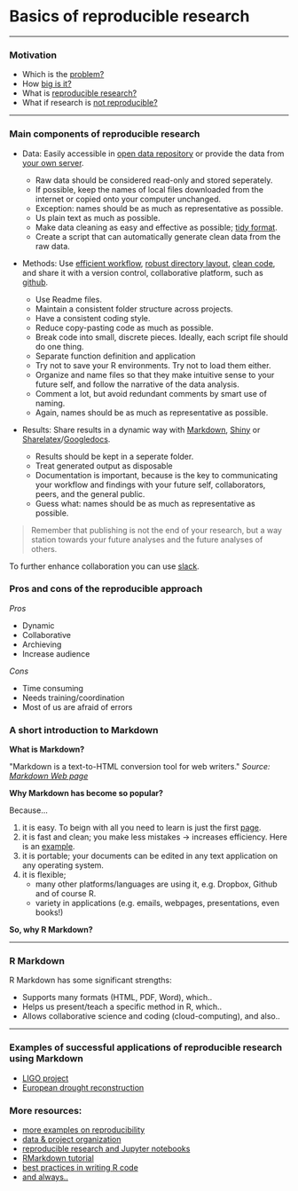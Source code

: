 Basics of reproducible research
================

------------------------------------------------------------------------

### Motivation
-   Which is the [problem?](http://journals.plos.org/plosmedicine/article/file?id=10.1371/journal.pmed.0020124&type=printable)
-   How [big is it?](http://www.nature.com/news/1-500-scientists-lift-the-lid-on-reproducibility-1.19970)
-   What is [reproducible research?](http://onlinelibrary.wiley.com/doi/10.1002/2016WR019285/abstract)
-   What if research is [not reproducible?](https://retractionwatch.com/2013/02/01/seizure-study-retracted-after-authors-realize-data-got-terribly-mixed/)

------------------------------------------------------------------------

### Main components of reproducible research

- Data: Easily accessible in [open data repository](https://www.nature.com/sdata/policies/repositories) 
or provide the data from [your own server](https://shiny.fzp.czu.cz/KVHEM/OWDA/).
  - Raw data should be considered read-only and stored seperately.
  - If possible, keep the names of local files downloaded from the internet or copied onto your computer unchanged.
  - Exception: names should be as much as representative as possible.
  - Us plain text as much as possible.
  - Make data cleaning as easy and effective as possible; [tidy format](http://vita.had.co.nz/papers/tidy-data.pdf).
  - Create a script that can automatically generate clean data from the raw data.

- Methods: Use [efficient workflow](https://csgillespie.github.io/efficientR/preface.html), [robust directory layout](https://nicercode.github.io/blog/2013-04-05-projects/), [clean code](http://adv-r.had.co.nz/Style.html), and share it with a version control, collaborative platform, such as [github](https://github.com/KVHEM/drought_uncertainty).
  - Use Readme files.
  - Maintain a consistent folder structure across projects.
  - Have a consistent coding style.
  - Reduce copy-pasting code as much as possible.
  - Break code into small, discrete pieces. Ideally, each script file should do one thing.
  - Separate function definition and application
  - Try not to save your R environments. Try not to load them either. 
  - Organize and name files so that they make intuitive sense to your future self, and follow the narrative of the data analysis.
  - Comment a lot, but avoid redundant comments by smart use of naming.
  - Again, names should be as much as representative as possible.
  
- Results: Share results in a dynamic way with [Markdown](http://daringfireball.net/projects/markdown/), [Shiny](https://shiny.rstudio.com/) or [Sharelatex](https://www.sharelatex.com/)/[Googledocs](https://www.google.ca/docs/about/).
  - Results should be kept in a seperate folder. 
  - Treat generated output as disposable
  - Documentation is important, because  is the key to communicating your workflow and findings with your future self, collaborators, peers, and the general public.
  - Guess what: names should be as much as representative as possible.
  
> Remember that publishing is not the end of your research, but a way station towards your future analyses and the future analyses of others.

To further enhance collaboration you can use [slack](https://www.nature.com/news/how-scientists-use-slack-1.21228).

### Pros and cons of the reproducible approach
_Pros_
- Dynamic
- Collaborative
- Archieving
- Increase audience  

_Cons_
- Time consuming
- Needs training/coordination
- Most of us are afraid of errors

### A short introduction to Markdown

**What is Markdown?**

"Markdown is a text-to-HTML conversion tool for web writers." *Source: [Markdown Web page](http://daringfireball.net/projects/markdown/)*

**Why Markdown has become so popular?**

Because...

1.  it is easy. To beign with all you need to learn is just the first [page](https://www.rstudio.com/wp-content/uploads/2015/03/rmarkdown-reference.pdf).
2.  it is fast and clean; you make less mistakes -&gt; increases efficiency. Here is an [example](https://en.wikipedia.org/wiki/Markdown).
3.  it is portable; your documents can be edited in any text application on any operating system.
4.  it is flexible;
    -   many other platforms/languages are using it, e.g. Dropbox, Github and of course R.
    -   variety in applications (e.g. emails, webpages, presentations, even books!)

**So, why R Markdown?**

------------------------------------------------------------------------

### R Markdown

R Markdown has some significant strengths:

-   Supports many formats (HTML, PDF, Word), which..
-   Helps us present/teach a specific method in R, which..
-   Allows collaborative science and coding (cloud-computing), and also..

------------------------------------------------------------------------

### Examples of successful applications of reproducible research using Markdown

- [LIGO project](https://losc.ligo.org/s/events/GW150914/GW150914_tutorial.html)
- [European drought reconstruction](https://www.fzp.czu.cz/en/r-9409-science-research/r-9674-leading-research-groups/r-9669-hydrological-and-climate-variability/r-9713-team-news/drought-reconstruction-1776-2015.html)

###  More resources:

-   [more examples on reproducibility](https://github.com/Reproducible-Science-Curriculum/introduction-RR-Jupyter/blob/gh-pages/notebooks/Intro-to-reproducible-research.ipynb)
-   [data & project organization](https://reproducible-science-curriculum.github.io/organization-RR-Jupyter/aio.html)
-   [reproducible research and Jupyter notebooks](https://reproducible-science-curriculum.github.io/workshop-RR-Jupyter/)
-   [RMarkdown tutorial](https://github.com/imarkonis/rmarkdown/blob/master/ped_markdown_git.md)
-   [best practices in writing R code](https://swcarpentry.github.io/r-novice-inflammation/06-best-practices-R/)
-   [and always..](https://www.google.cz/search?client=ubuntu&channel=fs&q=r+markdown&ie=utf-8&oe=utf-8&gfe_rd=cr&ei=vk4OWPmPEuik8wfkw5kY)
